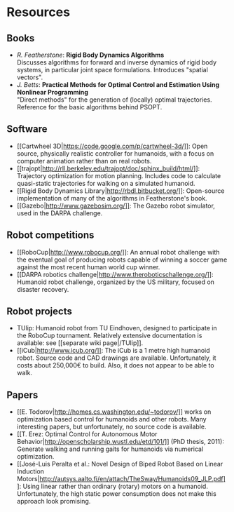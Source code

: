 Resources
=========

Books
-----
* _R. Featherstone_: __Rigid Body Dynamics Algorithms__  
    Discusses algorithms for forward and inverse dynamics of rigid body systems, in particular joint space formulations. Introduces "spatial vectors".
* _J. Betts_: __Practical Methods for Optimal Control and Estimation Using Nonlinear Programming__  
    "Direct methods" for the generation of (locally) optimal trajectories. Reference for the basic algorithms behind PSOPT.

Software
--------
* [[Cartwheel 3D|https://code.google.com/p/cartwheel-3d/]]: Open source, physically realistic controller for humanoids, with a focus on computer animation rather than on real robots.
* [[trajopt|http://rll.berkeley.edu/trajopt/doc/sphinx_build/html/]]: Trajectory optimization for motion planning. Includes code to calculate quasi-static trajectories for walking on a simulated humanoid.
* [[Rigid Body Dynamics Library|http://rbdl.bitbucket.org/]]: Open-source implementation of many of the algorithms in Featherstone's book.
* [[Gazebo|http://www.gazebosim.org/]]: The Gazebo robot simulator, used in the DARPA challenge.

Robot competitions
------------------
* [[RoboCup|http://www.robocup.org/]]: An annual robot challenge with the eventual goal of producing robots capable of winning a soccer game against the most recent human world cup winner.
* [[DARPA robotics challenge|http://www.theroboticschallenge.org/]]: Humanoid robot challenge, organized by the US military, focused on disaster recovery.

Robot projects
--------------
* TUlip: Humanoid robot from TU Eindhoven, designed to participate in the RoboCup tournament. Relatively extensive documentation is available: see [[separate wiki page|/TUlip]].
* [[iCub|http://www.icub.org/]]: The iCub is a 1 metre high humanoid robot. Source code and CAD drawings are available. Unfortunately, it costs about 250,000€ to build. Also, it does not appear to be able to walk.

Papers
------
* [[E. Todorov|http://homes.cs.washington.edu/~todorov/]] works on optimization based control for humanoids and other robots. Many interesting papers, but unfortunately, no source code is available.
* [[T. Erez: Optimal Control for Autonomous Motor Behavior|http://openscholarship.wustl.edu/etd/101/]] (PhD thesis, 2011): Generate walking and running gaits for humanoids via numerical optimization.
* [[José-Luis Peralta et al.: Novel Design of Biped Robot Based on Linear Induction Motors|http://autsys.aalto.fi/en/attach/TheSway/Humanoids09_JLP.pdf]]: Using linear rather than ordinary (rotary) motors on a humanoid. Unfortunately, the high static power consumption does not make this approach look promising.